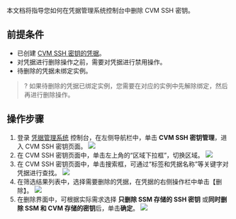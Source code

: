 本文档将指导您如何在凭据管理系统控制台中删除 CVM SSH 密钥。

## 前提条件
- 已创建 [CVM SSH 密钥的凭据](https://cloud.tencent.com/document/product/1140/60206)。 
- 对凭据进行删除操作之前，需要对凭据进行禁用操作。
- 待删除的凭据未绑定实例。
>? 如果待删除的凭据已绑定实例，您需要在对应的实例中先解除绑定，然后再进行删除操作。

## 操作步骤
1. 登录 [凭据管理系统](https://console.cloud.tencent.com/ssm) 控制台，在左侧导航栏中，单击 **CVM SSH 密钥管理**，进入 CVM SSH 密钥页面。
   ![](https://main.qcloudimg.com/raw/5afcc6fcfee93523a23392d2980103eb.png)
2. 在 CVM SSH 密钥页面中，单击左上角的“区域下拉框”，切换区域。
   ![](https://main.qcloudimg.com/raw/00d49d1edfdf4dfa90446d02be7002b7.png)
3. 在 CVM SSH 密钥页面中，单击搜索框，可通过“标签和凭据名称”等关键字对凭据进行查找。
![](https://main.qcloudimg.com/raw/79d0c4bf2116a2141a0e3433810fe98a.png)
4. 在筛选结果列表中，选择需要删除的凭据，在凭据的右侧操作栏中单击【删除】。
![](https://main.qcloudimg.com/raw/b29d10deea441ea934f3ecf9fbac266a.png)
5. 在删除界面中，可根据实际需求选择 **只删除 SSM 存储的 SSH 密钥** 或**同时删除 SSM 和 CVM 存储的密钥**后，单击**确定**。
![](https://main.qcloudimg.com/raw/510b7382b5d214f9302cdd8f704021c2.png)
